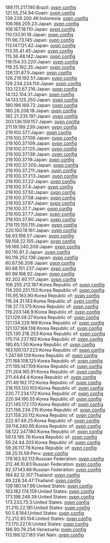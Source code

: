 189.111.217.190:Brazil: [ovpn config](vpn/189_111_217_190.ovpn)  
121.55.214.94:Guam: [ovpn config](vpn/121_55_214_94.ovpn)  
139.228.200.46:Indonesia: [ovpn config](vpn/139_228_200_46.ovpn)  
106.166.205.23:Japan: [ovpn config](vpn/106_166_205_23.ovpn)  
106.167.18.110:Japan: [ovpn config](vpn/106_167_18_110.ovpn)  
110.133.91.18:Japan: [ovpn config](vpn/110_133_91_18.ovpn)  
111.96.73.145:Japan: [ovpn config](vpn/111_96_73_145.ovpn)  
113.147.121.42:Japan: [ovpn config](vpn/113_147_121_42.ovpn)  
113.35.41.45:Japan: [ovpn config](vpn/113_35_41_45.ovpn)  
115.36.48.142:Japan: [ovpn config](vpn/115_36_48_142.ovpn)  
118.154.33.220:Japan: [ovpn config](vpn/118_154_33_220.ovpn)  
119.25.192.35:Japan: [ovpn config](vpn/119_25_192_35.ovpn)  
126.131.87.5:Japan: [ovpn config](vpn/126_131_87_5.ovpn)  
126.219.192.51:Japan: [ovpn config](vpn/126_219_192_51.ovpn)  
126.234.234.114:Japan: [ovpn config](vpn/126_234_234_114.ovpn)  
133.123.67.216:Japan: [ovpn config](vpn/133_123_67_216.ovpn)  
14.132.104.31:Japan: [ovpn config](vpn/14_132_104_31.ovpn)  
14.133.125.250:Japan: [ovpn config](vpn/14_133_125_250.ovpn)  
180.196.169.72:Japan: [ovpn config](vpn/180_196_169_72.ovpn)  
180.26.208.18:Japan: [ovpn config](vpn/180_26_208_18.ovpn)  
182.21.235.197:Japan: [ovpn config](vpn/182_21_235_197.ovpn)  
203.136.159.157:Japan: [ovpn config](vpn/203_136_159_157.ovpn)  
211.19.199.239:Japan: [ovpn config](vpn/211_19_199_239.ovpn)  
219.100.37.1:Japan: [ovpn config](vpn/219_100_37_1.ovpn)  
219.100.37.108:Japan: [ovpn config](vpn/219_100_37_108.ovpn)  
219.100.37.109:Japan: [ovpn config](vpn/219_100_37_109.ovpn)  
219.100.37.125:Japan: [ovpn config](vpn/219_100_37_125.ovpn)  
219.100.37.138:Japan: [ovpn config](vpn/219_100_37_138.ovpn)  
219.100.37.19:Japan: [ovpn config](vpn/219_100_37_19.ovpn)  
219.100.37.205:Japan: [ovpn config](vpn/219_100_37_205.ovpn)  
219.100.37.211:Japan: [ovpn config](vpn/219_100_37_211.ovpn)  
219.100.37.213:Japan: [ovpn config](vpn/219_100_37_213.ovpn)  
219.100.37.22:Japan: [ovpn config](vpn/219_100_37_22.ovpn)  
219.100.37.4:Japan: [ovpn config](vpn/219_100_37_4.ovpn)  
219.100.37.50:Japan: [ovpn config](vpn/219_100_37_50.ovpn)  
219.100.37.58:Japan: [ovpn config](vpn/219_100_37_58.ovpn)  
219.100.37.67:Japan: [ovpn config](vpn/219_100_37_67.ovpn)  
219.100.37.7:Japan: [ovpn config](vpn/219_100_37_7.ovpn)  
219.100.37.77:Japan: [ovpn config](vpn/219_100_37_77.ovpn)  
219.100.37.90:Japan: [ovpn config](vpn/219_100_37_90.ovpn)  
219.115.155.115:Japan: [ovpn config](vpn/219_115_155_115.ovpn)  
220.100.19.161:Japan: [ovpn config](vpn/220_100_19_161.ovpn)  
58.93.198.57:Japan: [ovpn config](vpn/58_93_198_57.ovpn)  
59.158.22.155:Japan: [ovpn config](vpn/59_158_22_155.ovpn)  
59.169.240.209:Japan: [ovpn config](vpn/59_169_240_209.ovpn)  
60.110.91.2:Japan: [ovpn config](vpn/60_110_91_2.ovpn)  
60.119.252.136:Japan: [ovpn config](vpn/60_119_252_136.ovpn)  
60.67.56.208:Japan: [ovpn config](vpn/60_67_56_208.ovpn)  
60.68.151.237:Japan: [ovpn config](vpn/60_68_151_237.ovpn)  
60.99.168.92:Japan: [ovpn config](vpn/60_99_168_92.ovpn)  
92.202.60.117:Japan: [ovpn config](vpn/92_202_60_117.ovpn)  
106.255.213.187:Korea Republic of: [ovpn config](vpn/106_255_213_187.ovpn)  
114.200.251.153:Korea Republic of: [ovpn config](vpn/114_200_251_153.ovpn)  
115.95.163.90:Korea Republic of: [ovpn config](vpn/115_95_163_90.ovpn)  
116.34.31.143:Korea Republic of: [ovpn config](vpn/116_34_31_143.ovpn)  
118.37.73.175:Korea Republic of: [ovpn config](vpn/118_37_73_175.ovpn)  
119.203.146.9:Korea Republic of: [ovpn config](vpn/119_203_146_9.ovpn)  
121.129.59.37:Korea Republic of: [ovpn config](vpn/121_129_59_37.ovpn)  
121.134.229.169:Korea Republic of: [ovpn config](vpn/121_134_229_169.ovpn)  
121.137.168.138:Korea Republic of: [ovpn config](vpn/121_137_168_138.ovpn)  
125.130.218.253:Korea Republic of: [ovpn config](vpn/125_130_218_253.ovpn)  
175.114.237.193:Korea Republic of: [ovpn config](vpn/175_114_237_193.ovpn)  
180.65.1.50:Korea Republic of: [ovpn config](vpn/180_65_1_50.ovpn)  
183.100.137.223:Korea Republic of: [ovpn config](vpn/183_100_137_223.ovpn)  
1.247.69.129:Korea Republic of: [ovpn config](vpn/1_247_69_129.ovpn)  
211.168.108.125:Korea Republic of: [ovpn config](vpn/211_168_108_125.ovpn)  
211.195.147.109:Korea Republic of: [ovpn config](vpn/211_195_147_109.ovpn)  
211.204.165.91:Korea Republic of: [ovpn config](vpn/211_204_165_91.ovpn)  
211.44.64.4:Korea Republic of: [ovpn config](vpn/211_44_64_4.ovpn)  
211.49.162.172:Korea Republic of: [ovpn config](vpn/211_49_162_172.ovpn)  
218.155.120.103:Korea Republic of: [ovpn config](vpn/218_155_120_103.ovpn)  
220.77.234.172:Korea Republic of: [ovpn config](vpn/220_77_234_172.ovpn)  
220.94.190.55:Korea Republic of: [ovpn config](vpn/220_94_190_55.ovpn)  
221.145.172.170:Korea Republic of: [ovpn config](vpn/221_145_172_170.ovpn)  
221.156.234.215:Korea Republic of: [ovpn config](vpn/221_156_234_215.ovpn)  
221.159.20.112:Korea Republic of: [ovpn config](vpn/221_159_20_112.ovpn)  
222.97.49.25:Korea Republic of: [ovpn config](vpn/222_97_49_25.ovpn)  
39.114.240.95:Korea Republic of: [ovpn config](vpn/39_114_240_95.ovpn)  
58.122.247.180:Korea Republic of: [ovpn config](vpn/58_122_247_180.ovpn)  
59.13.195.76:Korea Republic of: [ovpn config](vpn/59_13_195_76.ovpn)  
59.24.44.203:Korea Republic of: [ovpn config](vpn/59_24_44_203.ovpn)  
59.26.117.78:Korea Republic of: [ovpn config](vpn/59_26_117_78.ovpn)  
38.25.15.59:Peru: [ovpn config](vpn/38_25_15_59.ovpn)  
178.163.92.113:Russian Federation: [ovpn config](vpn/178_163_92_113.ovpn)  
212.46.10.83:Russian Federation: [ovpn config](vpn/212_46_10_83.ovpn)  
92.37.143.66:Russian Federation: [ovpn config](vpn/92_37_143_66.ovpn)  
184.82.12.107:Thailand: [ovpn config](vpn/184_82_12_107.ovpn)  
49.228.34.47:Thailand: [ovpn config](vpn/49_228_34_47.ovpn)  
139.180.147.96:United States: [ovpn config](vpn/139_180_147_96.ovpn)  
163.182.174.159:United States: [ovpn config](vpn/163_182_174_159.ovpn)  
173.198.248.39:United States: [ovpn config](vpn/173_198_248_39.ovpn)  
173.233.73.3:United States: [ovpn config](vpn/173_233_73_3.ovpn)  
31.210.22.181:United States: [ovpn config](vpn/31_210_22_181.ovpn)  
50.5.8.184:United States: [ovpn config](vpn/50_5_8_184.ovpn)  
72.212.85.104:United States: [ovpn config](vpn/72_212_85_104.ovpn)  
73.170.227.6:United States: [ovpn config](vpn/73_170_227_6.ovpn)  
186.90.78.254:Venezuela: [ovpn config](vpn/186_90_78_254.ovpn)  
113.166.127.183:Viet Nam: [ovpn config](vpn/113_166_127_183.ovpn)  
